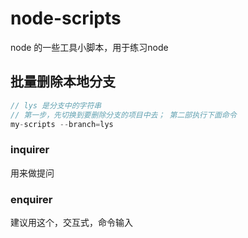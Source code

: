 # node-scripts
node 的一些工具小脚本，用于练习node

## 批量删除本地分支

```js
// lys 是分支中的字符串
// 第一步，先切换到要删除分支的项目中去； 第二部执行下面命令
my-scripts --branch=lys
```

### inquirer

用来做提问

### enquirer

建议用这个，交互式，命令输入